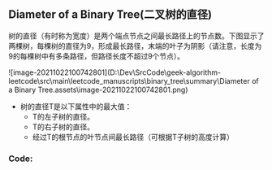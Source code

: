 ## Diameter of a Binary Tree(二叉树的直径)

树的直径（有时称为宽度）是两个端点节点之间最长路径上的节点数。下图显示了两棵树，每棵树的直径为9，形成最长路径，末端的叶子为阴影（请注意，长度为9的每棵树中有多条路径，但路径长度不超过9个节点）。

![image-20211022100742801](D:\Dev\SrcCode\geek-algorithm-leetcode\src\main\leetcode_manuscripts\binary_tree\summary\Diameter of a Binary Tree.assets\image-20211022100742801.png)

- 树的直径T是以下属性中的最大值：
  - T的左子树的直径。
  - T的右子树的直径。
  - 经过T的根节点的叶节点间最长路径（可根据T子树的高度计算）

### Code:

